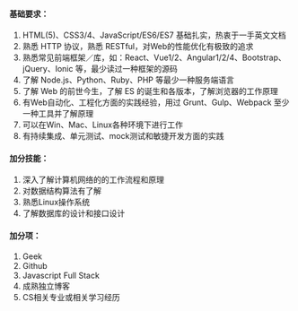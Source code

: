 
#### 基础要求：

1. HTML(5)、CSS3/4、JavaScript/ES6/ES7 基础扎实，热衷于一手英文文档
2. 熟悉 HTTP 协议，熟悉 RESTful，对Web的性能优化有极致的追求
3. 熟悉常见前端框架／库，如：React、Vue1/2、Angular1/2/4、Bootstrap、jQuery、Ionic 等，最少读过一种框架的源码
4. 了解 Node.js、Python、Ruby、PHP 等最少一种服务端语言
5. 了解 Web 的前世今生，了解 ES 的诞生和各版本，了解浏览器的工作原理
6. 有Web自动化、工程化方面的实践经验，用过 Grunt、Gulp、Webpack 至少一种工具并了解原理
7. 可以在Win、Mac、Linux各种环境下进行工作
8. 有持续集成、单元测试、mock测试和敏捷开发方面的实践

#### 加分技能：

1. 深入了解计算机网络的的工作流程和原理
2. 对数据结构算法有了解
3. 熟悉Linux操作系统
4. 了解数据库的设计和接口设计

#### 加分项：

1. Geek
2. Github
3. Javascript Full Stack
4. 成熟独立博客
5. CS相关专业或相关学习经历

